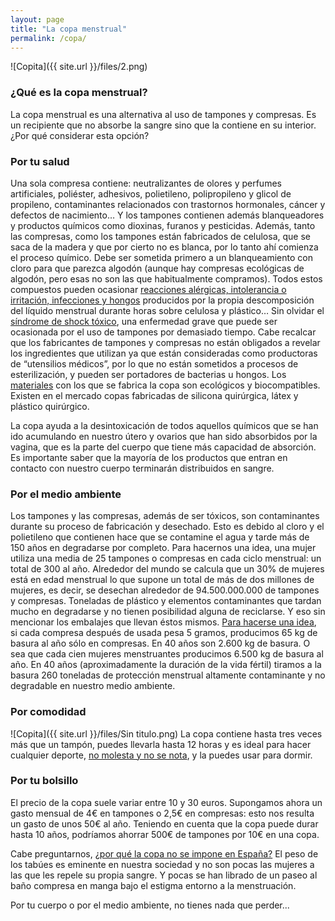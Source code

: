 ```yaml
---
layout: page
title: "La copa menstrual"
permalink: /copa/
---
```


![Copita]({{ site.url }}/files/2.png)

### ¿Qué es la copa menstrual?

La copa menstrual es una alternativa al uso de tampones y compresas. Es un recipiente que no absorbe la sangre sino que la contiene en su interior. ¿Por qué considerar esta opción?

### Por tu salud

Una sola compresa contiene: neutralizantes de olores y perfumes artificiales, poliéster, adhesivos, polietileno, polipropileno y glicol de propileno, contaminantes relacionados con trastornos hormonales, cáncer y defectos de nacimiento… Y los tampones contienen además blanqueadores  y productos químicos como dioxinas, furanos y pesticidas. Además, tanto las compresas, como los tampones están fabricados de celulosa,  que se saca de la madera y que por cierto no es blanca, por lo tanto ahí comienza el proceso químico. Debe ser sometida primero a un blanqueamiento con cloro para que parezca algodón (aunque hay compresas ecológicas de algodón, pero esas no son las que habitualmente compramos).
Todos estos compuestos pueden ocasionar [reacciones alérgicas, intolerancia o irritación, infecciones y hongos](http://www.lineaysalud.com/salud/medio-ambiente/compresas-tamponescopa-vaginal) producidos por la propia descomposición del líquido menstrual durante horas sobre celulosa y plástico… Sin olvidar el [síndrome de shock tóxico](https://ematrona.com/2017/05/sindrome-del-shock-toxico-tampones/), una enfermedad grave que puede ser ocasionada por el uso de tampones por demasiado tiempo. Cabe recalcar que  los fabricantes de tampones y compresas no están obligados a revelar los ingredientes que utilizan ya que  están consideradas como productoras de “utensilios médicos”, por lo que no están sometidos a procesos de esterilización, y pueden ser portadores de bacterias u hongos.
Los [materiales](http://www.lacopamenstrual.es/elegir-una-copa-menstrual/materiales/) con los que se fabrica la copa son ecológicos y biocompatibles. Existen en el mercado copas fabricadas de silicona quirúrgica, látex y plástico quirúrgico.

La copa ayuda a la desintoxicación de todos aquellos químicos que se han ido acumulando en nuestro útero y ovarios que han sido absorbidos por la vagina, que es la parte del cuerpo que tiene más capacidad de absorción. Es importante saber que la mayoría de los productos que entran en contacto con nuestro cuerpo terminarán distribuidos en sangre.

### Por el medio ambiente

Los tampones y las compresas, además de ser tóxicos, son contaminantes durante su proceso de fabricación y desechado.  Esto es debido al cloro y el polietileno que contienen hace que se contamine el agua y tarde más de 150 años en degradarse por completo. Para hacernos una idea, una mujer utiliza una media de 25 tampones o compresas en cada ciclo menstrual: un total de 300 al año. Alrededor del mundo se calcula que un 30% de mujeres está en edad menstrual lo que supone un total de más de dos millones de mujeres, es decir, se desechan alrededor de 94.500.000.000 de tampones y compresas. Toneladas de plástico y elementos contaminantes que tardan mucho en degradarse y no tienen posibilidad alguna de reciclarse. Y eso sin mencionar los embalajes que llevan éstos mismos. [Para hacerse una idea](http://www.upsocl.com/verde/cuanto-contaminamos-las-mujeres-en-edad-fertil-cuando-lo-descubras-te-impresionaras/), si cada compresa después de usada pesa 5 gramos, producimos 65 kg de basura al año sólo en compresas. En 40 años son 2.600 kg de basura. O sea que cada cien mujeres menstruantes producimos 6.500 kg de basura al año. En 40 años (aproximadamente la duración de la vida fértil) tiramos a la basura 260 toneladas de protección menstrual altamente contaminante y no degradable en nuestro medio ambiente. 

### Por comodidad
![Copita]({{ site.url }}/files/Sin titulo.png)
La copa contiene hasta tres veces más que un tampón, puedes llevarla hasta 12 horas y es ideal para hacer cualquier deporte, [no molesta y no se nota](http://www.zorrasybrujas.com/copa-menstrual/), y la puedes usar para dormir.

### Por tu bolsillo
El precio de la copa suele variar entre 10 y 30 euros. Supongamos ahora un gasto mensual de 4€ en tampones o 2,5€ en compresas: esto nos resulta un gasto de unos 50€ al año. Teniendo en cuenta que la copa puede durar hasta 10 años, podríamos ahorrar 500€ de tampones por 10€ en una copa.

Cabe preguntarnos, [¿por qué la copa no se impone en España?](http://www.eldiario.es/consumoclaro/vida_sexual/copa-menstrual-regla-menstruacion-ventajas-inconvenientes_0_500100375.html) El peso de los tabúes es eminente en nuestra sociedad y no son pocas las mujeres a las que les repele su propia sangre. Y pocas se han librado de un paseo al baño compresa en manga bajo el estigma entorno a la menstruación.

Por tu cuerpo o por el medio ambiente, no tienes nada que perder...
